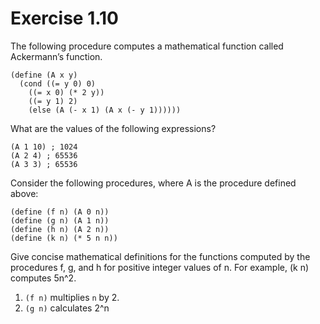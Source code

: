 # Exercise 1.10

The following procedure computes a mathematical function called Ackermann’s function.

```racket
(define (A x y)
  (cond ((= y 0) 0)
    ((= x 0) (* 2 y))
    ((= y 1) 2)
    (else (A (- x 1) (A x (- y 1))))))
```

What are the values of the following expressions?

```racket
(A 1 10) ; 1024
(A 2 4) ; 65536
(A 3 3) ; 65536
```

Consider the following procedures, where A is the procedure defined above:

```racket
(define (f n) (A 0 n))
(define (g n) (A 1 n))
(define (h n) (A 2 n))
(define (k n) (* 5 n n))
```

Give concise mathematical definitions for the functions computed by the procedures f, g, and h for positive integer values of n. For example, (k n) computes 5n^2.

1. `(f n)` multiplies `n` by 2.
2. `(g n)` calculates 2^n
